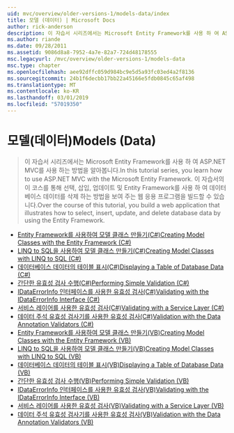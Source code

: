 ```yaml
---
uid: mvc/overview/older-versions-1/models-data/index
title: 모델 (데이터) | Microsoft Docs
author: rick-anderson
description: 이 자습서 시리즈에서는 Microsoft Entity Framework를 사용 하 여 ASP.NET MVC를 사용 하는 방법을 알아봅니다. 이 자습서의이 코스를 통해 웹 응용 프로그램을 작성 하는 중...
ms.author: riande
ms.date: 09/28/2011
ms.assetid: 9086d8a8-7952-4a7e-82a7-724d48178555
msc.legacyurl: /mvc/overview/older-versions-1/models-data
msc.type: chapter
ms.openlocfilehash: aee92dffc059d984bc9e5d5a93fc03ed4a2f8136
ms.sourcegitcommit: 24b1f6decbb17bb22a45166e5fdb0845c65af498
ms.translationtype: MT
ms.contentlocale: ko-KR
ms.lasthandoff: 03/01/2019
ms.locfileid: "57019350"
---
```

<a name="models-data"></a><span data-ttu-id="e169e-104">모델(데이터)</span><span class="sxs-lookup"><span data-stu-id="e169e-104">Models (Data)</span></span>
====================
> <span data-ttu-id="e169e-105">이 자습서 시리즈에서는 Microsoft Entity Framework를 사용 하 여 ASP.NET MVC를 사용 하는 방법을 알아봅니다.</span><span class="sxs-lookup"><span data-stu-id="e169e-105">In this tutorial series, you learn how to use ASP.NET MVC with the Microsoft Entity Framework.</span></span> <span data-ttu-id="e169e-106">이 자습서의이 코스를 통해 선택, 삽입, 업데이트 및 Entity Framework를 사용 하 여 데이터베이스 데이터를 삭제 하는 방법을 보여 주는 웹 응용 프로그램을 빌드할 수 있습니다.</span><span class="sxs-lookup"><span data-stu-id="e169e-106">Over the course of this tutorial, you build a web application that illustrates how to select, insert, update, and delete database data by using the Entity Framework.</span></span>


- [<span data-ttu-id="e169e-107">Entity Framework를 사용하여 모델 클래스 만들기(C#)</span><span class="sxs-lookup"><span data-stu-id="e169e-107">Creating Model Classes with the Entity Framework (C#)</span></span>](creating-model-classes-with-the-entity-framework-cs.md)
- [<span data-ttu-id="e169e-108">LINQ to SQL을 사용하여 모델 클래스 만들기(C#)</span><span class="sxs-lookup"><span data-stu-id="e169e-108">Creating Model Classes with LINQ to SQL (C#)</span></span>](creating-model-classes-with-linq-to-sql-cs.md)
- [<span data-ttu-id="e169e-109">데이터베이스 데이터의 테이블 표시(C#)</span><span class="sxs-lookup"><span data-stu-id="e169e-109">Displaying a Table of Database Data (C#)</span></span>](displaying-a-table-of-database-data-cs.md)
- [<span data-ttu-id="e169e-110">간단한 유효성 검사 수행(C#)</span><span class="sxs-lookup"><span data-stu-id="e169e-110">Performing Simple Validation (C#)</span></span>](performing-simple-validation-cs.md)
- [<span data-ttu-id="e169e-111">IDataErrorInfo 인터페이스를 사용한 유효성 검사(C#)</span><span class="sxs-lookup"><span data-stu-id="e169e-111">Validating with the IDataErrorInfo Interface (C#)</span></span>](validating-with-the-idataerrorinfo-interface-cs.md)
- [<span data-ttu-id="e169e-112">서비스 레이어를 사용한 유효성 검사(C#)</span><span class="sxs-lookup"><span data-stu-id="e169e-112">Validating with a Service Layer (C#)</span></span>](validating-with-a-service-layer-cs.md)
- [<span data-ttu-id="e169e-113">데이터 주석 유효성 검사기를 사용한 유효성 검사(C#)</span><span class="sxs-lookup"><span data-stu-id="e169e-113">Validation with the Data Annotation Validators (C#)</span></span>](validation-with-the-data-annotation-validators-cs.md)
- [<span data-ttu-id="e169e-114">Entity Framework를 사용하여 모델 클래스 만들기(VB)</span><span class="sxs-lookup"><span data-stu-id="e169e-114">Creating Model Classes with the Entity Framework (VB)</span></span>](creating-model-classes-with-the-entity-framework-vb.md)
- [<span data-ttu-id="e169e-115">LINQ to SQL을 사용하여 모델 클래스 만들기(VB)</span><span class="sxs-lookup"><span data-stu-id="e169e-115">Creating Model Classes with LINQ to SQL (VB)</span></span>](creating-model-classes-with-linq-to-sql-vb.md)
- [<span data-ttu-id="e169e-116">데이터베이스 데이터의 테이블 표시(VB)</span><span class="sxs-lookup"><span data-stu-id="e169e-116">Displaying a Table of Database Data (VB)</span></span>](displaying-a-table-of-database-data-vb.md)
- [<span data-ttu-id="e169e-117">간단한 유효성 검사 수행(VB)</span><span class="sxs-lookup"><span data-stu-id="e169e-117">Performing Simple Validation (VB)</span></span>](performing-simple-validation-vb.md)
- [<span data-ttu-id="e169e-118">IDataErrorInfo 인터페이스를 사용한 유효성 검사(VB)</span><span class="sxs-lookup"><span data-stu-id="e169e-118">Validating with the IDataErrorInfo Interface (VB)</span></span>](validating-with-the-idataerrorinfo-interface-vb.md)
- [<span data-ttu-id="e169e-119">서비스 레이어를 사용한 유효성 검사(VB)</span><span class="sxs-lookup"><span data-stu-id="e169e-119">Validating with a Service Layer (VB)</span></span>](validating-with-a-service-layer-vb.md)
- [<span data-ttu-id="e169e-120">데이터 주석 유효성 검사기를 사용한 유효성 검사(VB)</span><span class="sxs-lookup"><span data-stu-id="e169e-120">Validation with the Data Annotation Validators (VB)</span></span>](validation-with-the-data-annotation-validators-vb.md)
